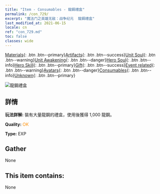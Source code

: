 ```yaml
---
title: "Item - Consumables - 龍鋼禮盒"
permalink: /con_729/
excerpt: "魔法门之英雄无敌：战争纪元  龍鋼禮盒"
last_modified_at: 2021-06-15
locale: cn
ref: "con_729.md"
toc: false
classes: wide
---
```

 [Materials](/ItemsCN/){: .btn .btn--primary}[Artifacts](/ItemsCN/Artifacts/){: .btn .btn--success}[Unit Soul](/ItemsCN/UnitSoul/){: .btn .btn--warning}[Unit Awakening](/ItemsCN/UnitAwakening/){: .btn .btn--danger}[Hero Soul](/ItemsCN/HeroSoul/){: .btn .btn--info}[Hero Skill](/ItemsCN/HeroSkill/){: .btn .btn--primary}[Gift](/ItemsCN/Gift/){: .btn .btn--success}[Event related](/ItemsCN/Events/){: .btn .btn--warning}[Avatars](/ItemsCN/Avatars/){: .btn .btn--danger}[Consumables](/ItemsCN/Consumables/){: .btn .btn--info}[Unknown](/ItemsCN/Unknown/){: .btn .btn--primary}

 ![龍鋼禮盒](/images/t/i_907004.png)

## 詳情
 **玩法詳解:** 裝有大量龍鋼的禮盒，使用後獲得 1,000 龍鋼。

 **Quality:** <span style="color: #FF8C00">OK</span>

 **Type:** EXP

## Gather

  None

## This item contains:

  None

